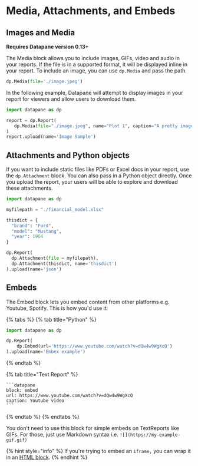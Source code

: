 # Media, Attachments, and Embeds

## Images and Media

**Requires Datapane version 0.13+**

The Media block allows you to include images, GIFs, video and audio in your reports. If the file is in a supported format, it will be displayed inline in your report. To include an image, you can use `dp.Media` and pass the path.

```python
dp.Media(file='./image.jpeg')
```

In the following example, Datapane will attempt to display images in your report for viewers and allow users to download them.

```python
import datapane as dp

report = dp.Report(
   dp.Media(file="./image.jpeg", name="Plot 1", caption="A pretty image"),
)
report.upload(name='Image Sample')
```

## Attachments and Python objects

If you want to include static files like PDFs or Excel docs in your report, use the `dp.Attachment` block.  You can also pass in a Python object directly. Once you upload the report, your users will be able to explore and download these attachments. &#x20;

```python
import datapane as dp

myfilepath = "./financial_model.xlsx"

thisdict = {
  "brand": "Ford",
  "model": "Mustang",
  "year": 1964
}

dp.Report(
  dp.Attachment(file = myfilepath),
  dp.Attachment(thisdict, name='thisdict')
).upload(name='json')
```

## Embeds

The Embed block lets you embed content from other platforms e.g. Youtube, Spotify. This is how you'd use it:&#x20;

{% tabs %}
{% tab title="Python" %}
```python
import datapane as dp

dp.Report(
    dp.Embed(url='https://www.youtube.com/watch?v=dQw4w9WgXcQ')
).upload(name='Embex example')
```
{% endtab %}

{% tab title="Text Report" %}
````
```datapane
block: embed
url: https://www.youtube.com/watch?v=dQw4w9WgXcQ
caption: Youtube video
```
````
{% endtab %}
{% endtabs %}

You don't need to use this block for simple embeds on TextReports like GIFs. For those, just use Markdown syntax i.e. `![](https://my-example-gif.gif)`

{% hint style="info" %}
If you're trying to embed an `iframe,` you can wrap it in an [HTML block](text-code-and-html.md#html).&#x20;
{% endhint %}
